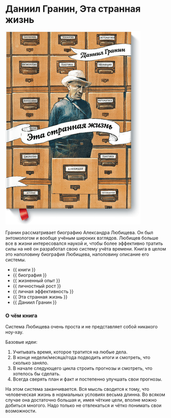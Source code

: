 # Даниил Гранин, Эта странная жизнь

![cover](Даниил%20Гранин%20-%20Эта%20странная%20жизнь.png)

Гранин рассматривает биографию Александра Любищева. Он был энтомологом и вообще
учёным широких взглядов. Любищев больше все в жизни интересовался наукой и,
чтобы более эффективно тратить силы на неё он разработал свою систему учёта
времени. Книга в целом это наполовину биография Любищева, наполовину описание
его системы.

- {{ книги }}
- {{ биография }}
- {{ жизненный опыт }}
- {{ личностный рост }}
- {{ личная эффективность }}
- {{ Эта странная жизнь }}
- {{ Даниил Гранин }}

### О чём книга

Система Любищева очень проста и не представляет собой никакого ноу-хау.

Базовые идеи:

1. Учитывать время, которое тратится на любые дела.
2. В конце недели/месяца/года подводить итоги и смотреть, что сколько заняло.
3. В начале следующего цикла строить прогнозы и смотреть, что хотелось бы
   сделать.
4. Всегда сверять план и факт и постепенно улучшать свои прогнозы.

На этом система заканчивается. Вся мысль сводится к тому, что человеческая
жизнь в нормальных условиях весьма длинна. Во всяком случае она достаточно
большая и, имея чёткие цели, вполне можно добиться многого. Надо только не
отвлекаться и чётко понимать свои возможности.
